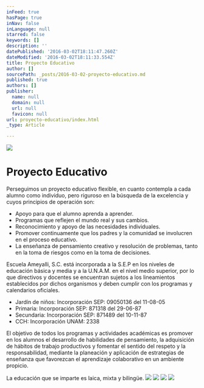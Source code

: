 ```yaml
---
inFeed: true
hasPage: true
inNav: false
inLanguage: null
starred: false
keywords: []
description: ''
datePublished: '2016-03-02T18:11:47.260Z'
dateModified: '2016-03-02T18:11:33.554Z'
title: Proyecto Educativo
author: []
sourcePath: _posts/2016-03-02-proyecto-educativo.md
published: true
authors: []
publisher:
  name: null
  domain: null
  url: null
  favicon: null
url: proyecto-educativo/index.html
_type: Article

---
```

![](https://the-grid-user-content.s3-us-west-2.amazonaws.com/12e8ce3b-e147-4ee0-ad26-39167fa62384.jpg)

# Proyecto Educativo

Perseguimos un proyecto educativo flexible, en cuanto contempla a cada alumno como individuo, pero riguroso en la búsqueda de la excelencia y cuyos principios de operación son: 

* Apoyo para que el alumno aprenda a aprender.
* Programas que reflejen el mundo real y sus cambios.
* Reconocimiento y apoyo de las necesidades individuales.
* Promover continuamente que los padres y la comunidad se involucren en el proceso educativo.
* La enseñanza de pensamiento creativo y resolución de problemas, tanto en la toma de riesgos como en la toma de decisiones. 

Escuela Ameyalli, S.C. está incorporada a la S.E.P en los niveles de educación básica y media y a la U.N.A.M. en el nivel medio superior, por lo que directivos y docentes se encuentran sujetos a los lineamientos establecidos por dichos organismos y deben cumplir con los programas y calendarios oficiales. 

* Jardín de niños:
Incorporación SEP: 09050136 del 11-08-05
* Primaria: 
Incorporación SEP: 871318 del 29-06-87
* Secundaria: 
Incorporación SEP: 871489 del 10-11-87
* CCH: 
Incorporación UNAM: 2338 

El objetivo de todos los programas y actividades académicas es promover en los alumnos el desarrollo de habilidades de pensamiento, la adquisición de hábitos de trabajo productivos y fomentar el sentido del respeto y la responsabilidad, mediante la planeación y aplicación de estrategias de enseñanza que favorezcan el aprendizaje colaborativo en un ambiente propicio. 

La educación que se imparte es laica, mixta y bilingüe.
![](https://the-grid-user-content.s3-us-west-2.amazonaws.com/b01f38f2-d5cf-4970-b129-9cc648e3e336.jpg)
![](https://the-grid-user-content.s3-us-west-2.amazonaws.com/0fb18acd-b27a-4674-bd42-81771498d5b7.jpg)
![](https://the-grid-user-content.s3-us-west-2.amazonaws.com/13aeb0b5-2cf6-4d6a-b443-5df9c3c1621e.jpg)
![](https://the-grid-user-content.s3-us-west-2.amazonaws.com/e73e8c11-fc64-4217-b1c4-1a0fa0d46194.jpg)